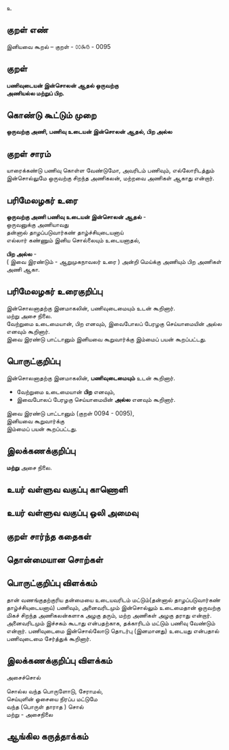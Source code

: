 உ

## குறள் எண் 

இனியவை கூறல் – குறள் - ௦௦௯௫ - 0095  

## குறள் 

**பணிவுடையன் இன்சொலன் ஆதல் ஒருவற்கு  
அணியல்ல மற்றுப் பிற.** 

## கொண்டு கூட்டும் முறை

**ஒருவற்கு அணி, பணிவு உடையன் இன்சொலன் ஆதல், பிற அல்ல**

## குறள் சாரம் 

யாரைக்கண்டு பணிவு கொள்ள வேண்டுமோ, அவரிடம் பணிவும், எல்லோரிடத்தும் இன்சொல்லுமே ஒருவற்கு சிறந்த அணிகலன், மற்றவை அணிகள் ஆகாது என்றார்.

## பரிமேலழகர் உரை

**ஒருவற்கு அணி பணிவு உடையன் இன்சொலன் ஆதல்** -  
ஒருவனுக்கு அணியாவது  
தன்னால் தாழப்படுவார்கண் தாழ்ச்சியுடையனாய்  
எல்லார் கண்ணும் இனிய சொல்லையும் உடையனாதல்,  

**பிற அல்ல** -  
( இவை இரண்டும் - ஆறுமுகநாவலர் உரை ) அன்றி மெய்க்கு அணியும் பிற அணிகள்  
அணி ஆகா.

## பரிமேலழகர் உரைகுறிப்பு   

இன்சொலனாதற்கு இனமாகலின், பணிவுடைமையும் உடன் கூறினார்.  
மற்று அசை நிலை.  
வேற்றுமை உடைமையான், பிற எனவும், இவைபோலப் பேரழகு செய்யாமையின் அல்ல எனவும் கூறினார்.  
இவை இரண்டு பாட்டானும் இனியவை கூறுவார்க்கு இம்மைப் பயன் கூறப்பட்டது.  

## பொருட்குறிப்பு 

இன்சொலனாதற்கு இனமாகலின், **பணிவுடைமையும்** உடன் கூறினார்.  
 
* வேற்றுமை உடைமையான் **பிற** எனவும்,  
* இவைபோலப் பேரழகு செய்யாமையின் **அல்ல** எனவும் கூறினார்.  

இவை இரண்டு பாட்டானும் (குறள் 0094 - 0095),  
இனியவை கூறுவார்க்கு  
இம்மைப் பயன் கூறப்பட்டது.  

## இலக்கணக்குறிப்பு  

**மற்று** அசை நிலை. 
## உயர் வள்ளுவ வகுப்பு காணொளி


## உயர் வள்ளுவ வகுப்பு ஒலி அமைவு 

 
## குறள் சார்ந்த கதைகள் 


## தொன்மையான சொற்கள்


## பொருட்குறிப்பு விளக்கம்  

தான் வணங்குதற்குரிய தன்மையை உடையவரிடம் மட்டும்(தன்னால் தாழப்படுவார்கண் தாழ்ச்சியுடையனாய்) பணிவும், அனைவரிடமும் இன்சொல்லும் உடைமைதான் ஒருவற்கு மிகச் சிறந்த அணிகலன்களாக அழகு தரும், மற்ற அணிகள் அழகு தராது  என்றார். அனைவரிடமும் இச்சகம் கூடாது என்பதற்காக, தக்காரிடம் மட்டும் பணிவு வேண்டும் என்றார். பணிவுடைமை இன்சொல்லோடு தொடர்பு (இனமானது) உடையது என்பதால் பணிவுடைமை சேர்த்துக் கூறினார்.

## இலக்கணக்குறிப்பு விளக்கம்

அசைச்சொல்							
							
சொல்ல வந்த பொருளோடு, சேராமல்,							
செய்யுளின் ஓசையை நிரப்ப மட்டுமே							
வந்த (பொருள் தாராத ) சொல்	  
மற்று - அசைநிலை 

## ஆங்கில கருத்தாக்கம் 


